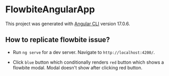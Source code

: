 # FlowbiteAngularApp

This project was generated with [Angular CLI](https://github.com/angular/angular-cli) version 17.0.6.

## How to replicate flowbite issue?

- Run `ng serve` for a dev server. Navigate to `http://localhost:4200/`.

- Click `blue` button which conditionally renders `red` button which shows a flowbite modal. Modal doesn't show after clicking red button.